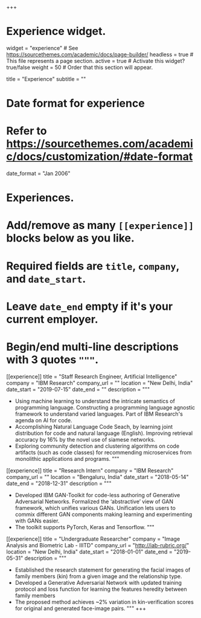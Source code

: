 
+++
# Experience widget.
widget = "experience"  # See https://sourcethemes.com/academic/docs/page-builder/
headless = true  # This file represents a page section.
active = true  # Activate this widget? true/false
weight = 50  # Order that this section will appear.

title = "Experience"
subtitle = ""

# Date format for experience
#   Refer to https://sourcethemes.com/academic/docs/customization/#date-format
date_format = "Jan 2006"

# Experiences.
#   Add/remove as many `[[experience]]` blocks below as you like.
#   Required fields are `title`, `company`, and `date_start`.
#   Leave `date_end` empty if it's your current employer.
#   Begin/end multi-line descriptions with 3 quotes `"""`.
[[experience]]
  title = "Staff Research Engineer, Artificial Intelligence"
  company = "IBM Research"
  company_url = ""
  location = "New Delhi, India"
  date_start = "2019-07-15"
  date_end = ""
  description = """ 
  * Using machine learning to understand the intricate semantics of programming language. Constructing a programming language agnostic framework to understand varied languages. Part of IBM Research's agenda on AI for code.
  * Accomplishing Natural Language Code Seach, by learning joint distribution for code and natural language (English). Improving retrieval accuracy by 16% by the novel use of siamese networks. 
  * Exploring community detection and clustering algorithms on code artifacts (such as code classes) for recommending microservices from monolithic applications and programs. 
  """
 

[[experience]]
  title = "Research Intern"
  company = "IBM Research"
  company_url = ""
  location = "Bengaluru, India"
  date_start = "2018-05-14"
  date_end = "2018-12-31"
  description = """
  * Developed IBM GAN-Toolkit for code-less authoring of Generative Adversarial Networks. Formalized the ‘abstractive’ view of GAN framework, which unifies various GANs. Unification lets users to commix different GAN components making learning and experimenting with GANs easier.
  * The toolkit supports PyTorch, Keras and Tensorflow.
  """

[[experience]]
  title = "Undergraduate Researcher"
  company = "Image Analysis and Biometric Lab - IIITD"
  company_url = "http://iab-rubric.org/"
  location = "New Delhi, India"
  date_start = "2018-01-01"
  date_end = "2019-05-31"
  description = """
  * Established the research statement for generating the facial images of family members (kin) from a given image and the relationship type.
  * Developed a Generative Adversarial Network with updated training protocol and loss function for learning the features heredity between family members
  * The proposed method achieves ~2% variation in kin-verification scores for original and generated face-image pairs.
  """
+++
